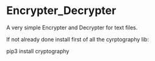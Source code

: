 # Encrypter_Decrypter
A very simple Encrypter and Decrypter for text files.

If not already done install first of all the cyrptography lib: 

pip3 install cryptography

